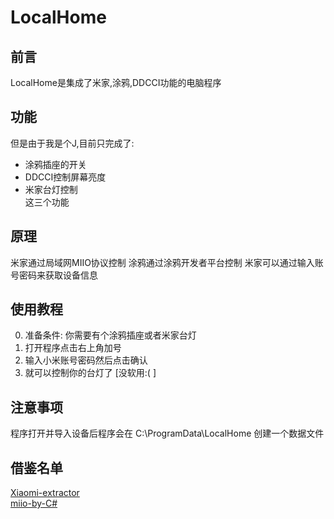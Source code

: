 # LocalHome

## 前言
LocalHome是集成了米家,涂鸦,DDCCI功能的电脑程序

## 功能
但是由于我是个J,目前只完成了:
* 涂鸦插座的开关
* DDCCI控制屏幕亮度
* 米家台灯控制<br>
这三个功能

## 原理
米家通过局域网MIIO协议控制
涂鸦通过涂鸦开发者平台控制
米家可以通过输入账号密码来获取设备信息

## 使用教程
0. 准备条件: 你需要有个涂鸦插座或者米家台灯
1. 打开程序点击右上角加号
2. 输入小米账号密码然后点击确认
3. 就可以控制你的台灯了 [没软用:( ]

## 注意事项
程序打开并导入设备后程序会在 C:\ProgramData\LocalHome 创建一个数据文件

## 借鉴名单
[Xiaomi-extractor](https://github.com/PiotrMachowski/Xiaomi-cloud-tokens-extractor)<br>
[miio-by-C#](https://github.com/xcray/miio-by-CSharp)
